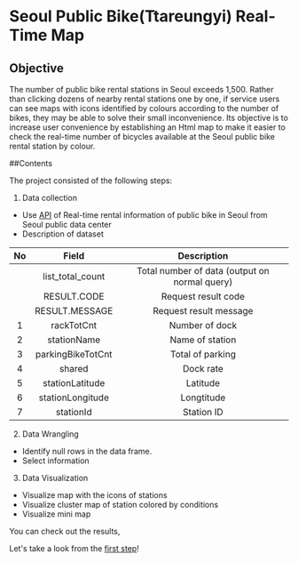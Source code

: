 # Seoul Public Bike(Ttareungyi) Real-Time Map


## Objective

The number of public bike rental stations in Seoul exceeds 1,500. Rather than clicking dozens of nearby rental stations one by one, if service users can see maps with icons identified by colours according to the number of bikes, they may be able to solve their small inconvenience.
Its objective is to increase user convenience by establishing an Html map to make it easier to check the real-time number of bicycles available at the Seoul public bike rental station by colour.

##Contents

The project consisted of the following steps:

1. Data collection
  * Use [API](http://data.seoul.go.kr/dataList/OA-15493/A/1/datasetView.do) of Real-time rental information of public bike in Seoul from Seoul public data center
  * Description of dataset
 
| No |       Field       |                  Description                  |
|:--:|:-----------------:|:---------------------------------------------:|
|    | list_total_count  | Total number of data (output on normal query) |
|    | RESULT.CODE       | Request result code                           |
|    | RESULT.MESSAGE    | Request result message                        |
|  1 | rackTotCnt        | Number of dock                                |
|  2 | stationName       | Name of station                               |
|  3 | parkingBikeTotCnt | Total of parking                              |
|  4 | shared            | Dock rate                                     |
|  5 | stationLatitude   | Latitude                                      |
|  6 | stationLongitude  | Longtitude                                    |
|  7 | stationId         | Station ID                                    |
  
2. Data Wrangling
  * Identify null rows in the data frame.
  * Select information

3. Data Visualization
  * Visualize map with the icons of stations
  * Visualize cluster map of station colored by conditions
  * Visualize mini map

You can check out the results,


Let's take a look from the [first step]()!
